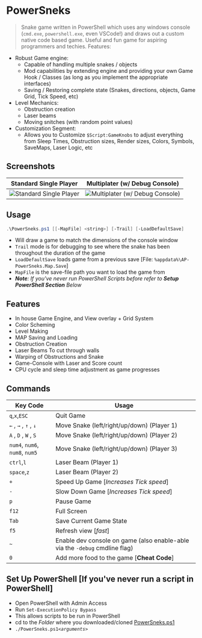# PowerSneks
> Snake game written in PowerShell which uses any windows console (`cmd.exe`, `powershell.exe`, even VSCode!) and draws out a custom native code based game. Useful and fun game for aspiring programmers and techies. Features:
- Robust Game engine:
    - Capable of handling multiple snakes / objects
    - Mod capabilities by extending engine and providing your own Game Hook / Classes (as long as you implement the appropriate interfaces)
    - Saving / Restoring complete state (Snakes, directions, objects, Game Grid, Tick Speed, etc)
- Level Mechanics:
    - Obstruction creation
    - Laser beams
    - Moving snitches (with random point values)
- Customization Segment:
    - Allows you to Customize `$Script:GameKnobs` to adjust everything from Sleep Times, Obstruction sizes, Render sizes, Colors, Symbols, SaveMaps, Laser Logic, etc

## Screenshots
Standard Single Player | Multiplater (w/ Debug Console)
--- | ---
![Standard Single Player](https://user-images.githubusercontent.com/5303018/67819656-4fe37300-fa73-11e9-9539-bd7cf05c1f5a.png) | ![Multiplater (w/ Debug Console)](https://user-images.githubusercontent.com/5303018/67819723-9d5fe000-fa73-11e9-8ade-a39dd99e91b4.png)


## Usage
```PowerShell
.\PowerSneks.ps1 [[-MapFile] <string>] [-Trail] [-LoadDefaultSave]
```
- Will draw a game to match the dimensions of the console window
- `Trail` mode is for debugging to see where the snake has been throughout the duration of the game
- `LoadDefaultSave` loads game from a previous save [File: `%appdata%\AP-PowerSneks.Map.Save`]
- `MapFile` is the save-file path you want to load the game from
- *__Note__: If you've never run PowerShell Scripts before refer to __Setup PowerShell Section__ Below*

## Features
- In house Game Engine, and View overlay + Grid System
- Color Scheming
- Level Making
- MAP Saving and Loading
- Obstruction Creation
- Laser Beams To cut through walls
- Warping of Obstructions and Snake
- Game-Console with Laser and Score count
- CPU cycle and sleep time adjustment as game progresses

## Commands
Key Code         | Usage 
---------------- | -----
`q`,`x`,`ESC`    | Quit Game
`←`   , `→`   , `↑`   , `↓`    | Move Snake (left/right/up/down) (Player 1)
`A`   , `D`   , `W`   , `S`    | Move Snake (left/right/up/down) (Player 2)
`num4`, `num6`, `num8`, `num5` | Move Snake (left/right/up/down) (Player 3)
`ctrl`,`l`       | Laser Beam (Player 1)
`space`,`z`      | Laser Beam (Player 2)
`+`              | Speed Up Game [*Increases Tick speed*]
`-`              | Slow Down Game [*Increases Tick speed*]
`p`              | Pause Game
`f12`            | Full Screen
`Tab`            | Save Current Game State
`f5`             | Refresh view [*fast*]
`~`              | Enable dev console on game (also enable-able via the `-debug` cmdline flag)
`0`              | Add more food to the game [**Cheat Code**]

## Set Up PowerShell [If you've never run a script in PowerShell]
- Open PowerShell with Admin Access
- Run `Set-ExecutionPolicy Bypass`
- This allows scripts to be run in PowerShell
- cd to the *Folder* where you downloaded/cloned [PowerSneks.ps1](PowerSneks.ps1)
- `./PowerSneks.ps1`*`<arguments>`*

